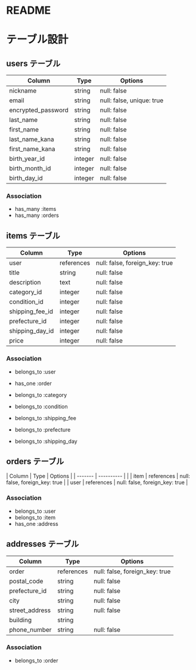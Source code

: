 # README

# テーブル設計

## users テーブル

| Column             | Type    | Options     |
| ------------------ | ------  | ----------- |
| nickname           | string  | null: false |
| email              | string  | null: false, unique: true |
| encrypted_password | string  | null: false |
| last_name          | string  | null: false |
| first_name         | string  | null: false |
| last_name_kana     | string  | null: false |
| first_name_kana    | string  | null: false |
| birth_year_id      | integer | null: false |
| birth_month_id     | integer | null: false |
| birth_day_id       | integer | null: false |

### Association
- has_many :items
- has_many :orders


## items テーブル

| Column             | Type       | Options     |
| ------------------ | ------     | ----------- |
| user               | references | null: false, foreign_key: true |
| title              | string     | null: false |
| description        | text       | null: false |
| category_id        | integer    | null: false |
| condition_id       | integer    | null: false |
| shipping_fee_id    | integer    | null: false |
| prefecture_id      | integer    | null: false |
| shipping_day_id    | integer    | null: false |
| price              | integer    | null: false |

### Association
- belongs_to :user
- has_one :order

- belongs_to :category
- belongs_to :condition
- belongs_to :shipping_fee
- belongs_to :prefecture
- belongs_to :shipping_day


## orders テーブル

| Column    | Type       | Options                        |
| -------   | ---------- |                                |
| item      | references | null: false, foreign_key: true |
| user      | references | null: false, foreign_key: true |

### Association
- belongs_to :user
- belongs_to :item
- has_one :address


## addresses テーブル

| Column             | Type       | Options     |
| ------------------ | ------     | ----------- |
| order              | references | null: false, foreign_key: true |
| postal_code        | string     | null: false |
| prefecture_id      | string     | null: false |
| city               | string     | null: false |
| street_address     | string     | null: false |
| building           | string     |             |
| phone_number       | string     | null: false |

### Association
- belongs_to :order

